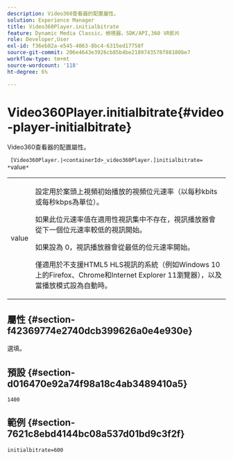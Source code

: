 ```yaml
---
description: Video360查看器的配置屬性。
solution: Experience Manager
title: Video360Player.initialbitrate
feature: Dynamic Media Classic，檢視器，SDK/API,360 VR影片
role: Developer,User
exl-id: f36eb82a-e545-4063-8bc4-6315ed17758f
source-git-commit: 206e4643e3926cb85b4be2189743578f88180be7
workflow-type: tm+mt
source-wordcount: '118'
ht-degree: 6%

---
```


# Video360Player.initialbitrate{#video-player-initialbitrate}

Video360查看器的配置屬性。

` [Video360Player.|<containerId>_video360Player.]initialbitrate= *`value`*`

<table id="table_C616483932C2482CA9794DDD7313FD7C"> 
 <tbody> 
  <tr> 
   <td colname="col1"> <p> <span class="codeph"> value</span> </p> </td> 
   <td colname="col2"> <p> 設定用於案頭上視頻初始播放的視頻位元速率（以每秒kbits或每秒kbps為單位）。 </p> <p>如果此位元速率值在適用性視訊集中不存在，視訊播放器會從下一個位元速率較低的視訊開始。 </p> <p>如果設為<span class="codeph"> 0</span>，視訊播放器會從最低的位元速率開始。 </p> <p>僅適用於不支援HTML5 HLS視訊的系統（例如Windows 10上的Firefox、Chrome和Internet Explorer 11瀏覽器），以及當播放模式設為自動時。 </p> </td> 
  </tr> 
 </tbody> 
</table>

## 屬性 {#section-f42369774e2740dcb399626a0e4e930e}

選填。

## 預設 {#section-d016470e92a74f98a18c4ab3489410a5}

`1400`

## 範例 {#section-7621c8ebd4144bc08a537d01bd9c3f2f}

```
initialbitrate=600
```
